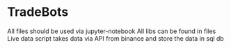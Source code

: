 # TradeBots
All files should be used via jupyter-notebook
All libs can be found in files
Live data script takes data via API from binance and store the data in sql db
